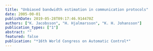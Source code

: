 ```yaml
---
title: "Unbiased bandwidth estimation in communication protocols"
date: 2005-00-01
publishDate: 2019-05-28T09:17:46.914470Z
authors: ["K. Jacobsson", "H. Hjalmarsson", "K. H. Johansson"]
publication_types: ["1"]
abstract: ""
featured: false
publication: "*16th World Congress on Automatic Control*"
---
```


